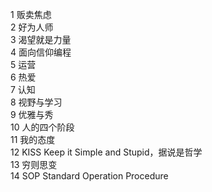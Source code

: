 1 贩卖焦虑  
2 好为人师  
3 渴望就是力量  
4 面向信仰编程  
5 运营  
6 热爱  
7 认知  
8 视野与学习  
9 优雅与秀  
10 人的四个阶段  
11 我的态度  
12 KISS Keep it Simple and Stupid，据说是哲学  
13 穷则思变  
14 SOP Standard Operation Procedure

